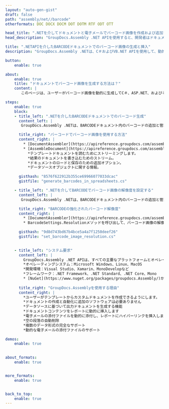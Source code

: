 ```yaml
---
layout: "auto-gen-gist"
draft: false
path: "assembly/net//barcode"
otherformats: DOC DOCX DOCM DOT DOTM RTF ODT OTT 

head_title: ".NETを介してドキュメントと電子メールでバーコード画像を作成および追加する"
head_description: "GroupDocs.Assembly .NET APIを使用すると、開発者はドキュメント（PDF DOC、DOCX、RTF、XLSX、CSV、PPTX）および電子メールメッセージ内にバーコード画像を動的に生成および挿入できます。"

title: ".NETAPIを介したBARCODEドキュメントでのバーコード画像の生成と挿入"
description: "GroupDocs.Assembly .NETは、C＃およびVB.NET APIを使用して、動的なバーコードイメージの作成、編集、およびBARCODEドキュメント内での追加を完全にサポートします。"

button:
    enable: true

about:
    enable: true
    title: "ドキュメントでバーコード画像を生成する方法は？"
    content: |
       このページは、ユーザーがバーコード画像を動的に生成してC＃、ASP.NET、およびその他の.NET関連アプリケーション内のドキュメントや電子メールメッセージに挿入する方法を理解し、学ぶのに役立ちます。 GroupDocs.Assembly .NETは非常に強力なAPIであり、外部の依存関係なしに、独自の.NETアプリケーション内で多くの主要なファイル形式のレポートを自動化および生成する機能をユーザーに提供します。 PDF、HTML、Outlook電子メール、Microsoft Office Word、Excelワークシート、PowerPointプレゼンテーション、スライドなどの非常に一般的なファイル形式をサポートしています。いくつかの一般的な線形および2Dバーコードシンボルを完全にサポートします。また、バーコード画像のサイズ、前面と背面の色、バーコードテキストのフォントと配置、バーコード画像の解像度の設定などを簡単にカスタマイズできます。また、テンプレートからのカスタムドキュメントの作成や、データベース、XML、JSON、OData、オブジェクトなどのさまざまなソースから取得したデータの作成もサポートしています。 

steps:
    enable: true
    block:
    - title_left: ".NETを介したBARCODEドキュメントでのバーコード生成"
      content_left: |
       GroupDocs.Assembly .NETは、BARCODEドキュメント内のバーコードの追加と管理を完全にサポートします。次のC＃.NETコード例は、BARCODEドキュメント内にバーコード画像を生成して挿入する方法を示しています。 

      title_right: "バーコードでバーコード画像を使用する方法"
      content_right: |
        * [DocumentAssembler](https://apireference.groupdocs.com/assembly/net/groupdocs.assembly/documentassembler)のインスタンスを作成します 
        * [AssembleDocument](https://apireference.groupdocs.com/assembly/net/groupdocs.assembly.documentassembler/assembledocument/methods/1)メソッドを次のパラメーターで呼び出します
          *テンプレートドキュメントを読むためにストリーミングします。
          *結果のドキュメントを書き込むためのストリーム。
          *ドキュメントのロードと保存のための追加オプション。
          *データソースオブジェクトに関する情報。

      gisthash: "8576f622912b355ce69966077033dcac"
      gistfile: "generate_barcodes_in_spreadsheets.cs"

    - title_left: ".NETを介してBARCODEでバーコード画像の解像度を設定する"
      content_left: |
       GroupDocs.Assembly .NETは、BARCODEドキュメント内のバーコードの追加と管理を完全にサポートします。数行のコードでバーコードの解像度を簡単に設定できます。次のコードを使用すると、ユーザーは水平および垂直の解像度を300DPIに設定できます。 

      title_right: "BARCODEの強化されたバーコード解像度"
      content_right: |
        * [DocumentAssembler](https://apireference.groupdocs.com/assembly/net/groupdocs.assembly/documentassembler)のインスタンスを作成します 
        * BarcodeSettings.Resolutionメソッドを呼び出して、バーコード画像の解像度を300DPIに設定します。 

      gisthash: "9d8d743bd67b4bce5a4a7f1250deef26"
      gistfile: "set_barcode_image_resolution.cs"
      

    - title_left: "システム要求"
      content_left: |
        GroupDocs.Assembly .NET APIは、すべての主要なプラットフォームとオペレーティングシステムでサポートされています。完全なシステム要件ガイドについては、[システム要件](https://docs.groupdocs.com/assembly/net/system-requirements/)にアクセスしてください。以下のコードを実行する前に、次の前提条件がインストールされていることを確認してください。システム：
        *オペレーティングシステム：Microsoft Windows、Linux、MacOS
        *開発環境：Visual Studio、Xamarin、MonoDevelopなど
        *フレームワーク：.NET Framework、.NET Standard、.NET Core、Mono
        * [NuGet](https://www.nuget.org/packages/groupdocs.Assembly/)から最新バージョンのGroupDocs.Assembly.NETAPIを取得します
        
      title_right: "GroupDocs.Assemblyを使用する理由"
      content_right: |
        *ユーザーがテンプレートからカスタムドキュメントを作成できるようにします。
        *ドキュメントの作成と自動化に追加のソフトウェアは必要ありません
        *データソースに基づいて出力ドキュメントを生成する機能
        *ドキュメントコンテンツをレポートに動的に挿入します
        *電子メールの添付ファイルを動的に添付し、レポートにハイパーリンクを挿入します 
        *空の段落の自動削除
        *複数のデータ形式の完全なサポート
        *動的な電子メールの添付ファイルのサポート

demos:
    enable: true
        

about_formats:
    enable: true


more_formats:
    enable: true


back_to_top:
    enable: true
---
```

